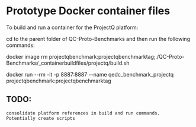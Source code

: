 # Prototype Docker container files 

To build and run a container for the ProjectQ platform:

cd  to  the parent folder of QC-Proto-Benchmarks and then run the following commands:

docker image rm projectqbenchmark:projectqbenchmarktag;./QC-Proto-Benchmarks/_containerbuildfiles/projectq/build.sh
 
docker run --rm -it -p 8887:8887 --name qedc_benchmark_projectq projectqbenchmark:projectqbenchmarktag


## TODO: 
	consolidate platform references in build and run commands.  Potentially create scripts
	